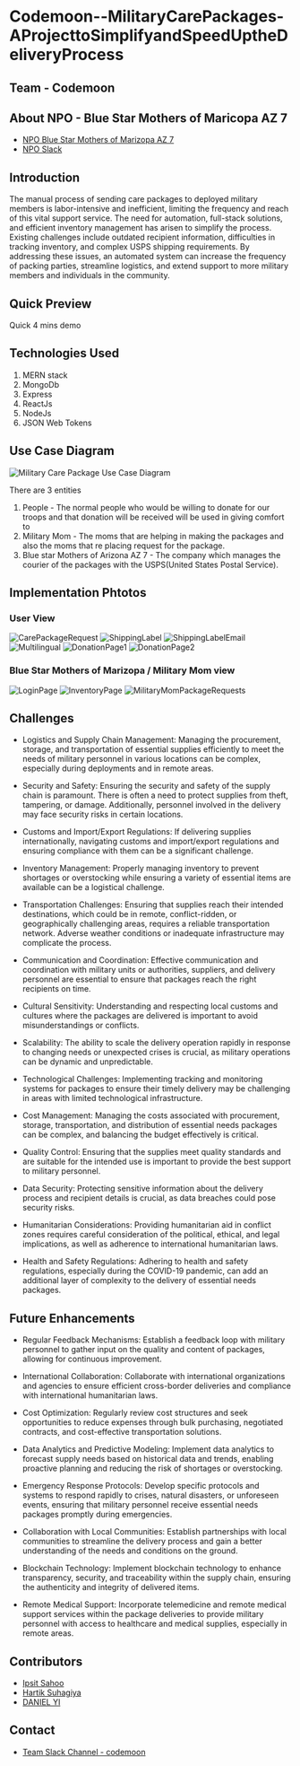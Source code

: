 # Codemoon--MilitaryCarePackages-AProjecttoSimplifyandSpeedUptheDeliveryProcess


## Team - Codemoon
## About NPO - Blue Star Mothers of Maricopa AZ 7
 - [NPO Blue Star Mothers of Marizopa AZ 7](https://bluestarmothersofmaricopaaz7.org/)
 - [NPO Slack](https://app.slack.com/client/T1Q7936BH/C05R6MXNTGE)

## Introduction
The manual process of sending care packages to deployed military members is labor-intensive and inefficient, limiting the frequency and reach of this vital support service. The need for automation, full-stack solutions, and efficient inventory management has arisen to simplify the process. Existing challenges include outdated recipient information, difficulties in tracking inventory, and complex USPS shipping requirements. By addressing these issues, an automated system can increase the frequency of packing parties, streamline logistics, and extend support to more military members and individuals in the community.

## Quick Preview
Quick 4 mins demo


## Technologies Used 
1. MERN stack 
2. MongoDb
3. Express
4. ReactJs
5. NodeJs
6. JSON Web Tokens

## Use Case Diagram
![Military Care Package Use Case Diagram](https://github.com/2023-opportunity-hack/Codemoon--MilitaryCarePackages-AProjecttoSimplifyandSpeedUptheDeliveryProcess/assets/59147991/6231f7aa-9a5a-47f1-b00c-ad594143797f)

There are 3 entities 
1. People - The normal people who would be willing to donate for our troops and that donation will be received will be used in giving comfort to 
2. Military Mom - The moms that are helping in making the packages and also the moms that re placing request for the package.
3. Blue star Mothers of Arizona AZ 7 - The company which manages the courier of the packages with the USPS(United States Postal Service).

## Implementation Phtotos

### User View


![CarePackageRequest](https://github.com/2023-opportunity-hack/Codemoon--MilitaryCarePackages-AProjecttoSimplifyandSpeedUptheDeliveryProcess/assets/59147991/aabf1a82-bad1-4bd6-a599-40d6db9a0cfb)
![ShippingLabel](https://github.com/2023-opportunity-hack/Codemoon--MilitaryCarePackages-AProjecttoSimplifyandSpeedUptheDeliveryProcess/assets/59147991/04326096-99cf-4431-b93d-0bf9750e040b)
![ShippingLabelEmail](https://github.com/2023-opportunity-hack/Codemoon--MilitaryCarePackages-AProjecttoSimplifyandSpeedUptheDeliveryProcess/assets/59147991/fa78703d-a93a-4a52-9e8a-34a652363a4c)
![Multilingual](https://github.com/2023-opportunity-hack/Codemoon--MilitaryCarePackages-AProjecttoSimplifyandSpeedUptheDeliveryProcess/assets/59147991/6ea8f2d3-0642-4252-9e3c-a1d5a5767d6f)
![DonationPage1](https://github.com/2023-opportunity-hack/Codemoon--MilitaryCarePackages-AProjecttoSimplifyandSpeedUptheDeliveryProcess/assets/59147991/c997c58a-bd37-4d1f-a14b-3da25ae9767f)
![DonationPage2](https://github.com/2023-opportunity-hack/Codemoon--MilitaryCarePackages-AProjecttoSimplifyandSpeedUptheDeliveryProcess/assets/59147991/8e348c36-c29c-4315-83de-3caf6dd4ca1b)



### Blue Star Mothers of Marizopa / Military Mom view

![LoginPage](https://github.com/2023-opportunity-hack/Codemoon--MilitaryCarePackages-AProjecttoSimplifyandSpeedUptheDeliveryProcess/assets/59147991/64e9c01b-b841-4641-99cd-24f8a5f1b10e)
![InventoryPage](https://github.com/2023-opportunity-hack/Codemoon--MilitaryCarePackages-AProjecttoSimplifyandSpeedUptheDeliveryProcess/assets/59147991/122e6f08-1237-46c1-9305-b39a453aada3)
![MilitaryMomPackageRequests](https://github.com/2023-opportunity-hack/Codemoon--MilitaryCarePackages-AProjecttoSimplifyandSpeedUptheDeliveryProcess/assets/59147991/e238fee1-a9d8-4840-b328-6281d802d31a)


## Challenges
- Logistics and Supply Chain Management: Managing the procurement, storage, and transportation of essential supplies efficiently to meet the needs of military personnel in various locations can be complex, especially during deployments and in remote areas.

- Security and Safety: Ensuring the security and safety of the supply chain is paramount. There is often a need to protect supplies from theft, tampering, or damage. Additionally, personnel involved in the delivery may face security risks in certain locations.

- Customs and Import/Export Regulations: If delivering supplies internationally, navigating customs and import/export regulations and ensuring compliance with them can be a significant challenge.

- Inventory Management: Properly managing inventory to prevent shortages or overstocking while ensuring a variety of essential items are available can be a logistical challenge.

- Transportation Challenges: Ensuring that supplies reach their intended destinations, which could be in remote, conflict-ridden, or geographically challenging areas, requires a reliable transportation network. Adverse weather conditions or inadequate infrastructure may complicate the process.

- Communication and Coordination: Effective communication and coordination with military units or authorities, suppliers, and delivery personnel are essential to ensure that packages reach the right recipients on time.

- Cultural Sensitivity: Understanding and respecting local customs and cultures where the packages are delivered is important to avoid misunderstandings or conflicts.

- Scalability: The ability to scale the delivery operation rapidly in response to changing needs or unexpected crises is crucial, as military operations can be dynamic and unpredictable.

- Technological Challenges: Implementing tracking and monitoring systems for packages to ensure their timely delivery may be challenging in areas with limited technological infrastructure.

- Cost Management: Managing the costs associated with procurement, storage, transportation, and distribution of essential needs packages can be complex, and balancing the budget effectively is critical.

- Quality Control: Ensuring that the supplies meet quality standards and are suitable for the intended use is important to provide the best support to military personnel.

- Data Security: Protecting sensitive information about the delivery process and recipient details is crucial, as data breaches could pose security risks.

- Humanitarian Considerations: Providing humanitarian aid in conflict zones requires careful consideration of the political, ethical, and legal implications, as well as adherence to international humanitarian laws.

- Health and Safety Regulations: Adhering to health and safety regulations, especially during the COVID-19 pandemic, can add an additional layer of complexity to the delivery of essential needs packages.

## Future Enhancements
- Regular Feedback Mechanisms: Establish a feedback loop with military personnel to gather input on the quality and content of packages, allowing for continuous improvement.

- International Collaboration: Collaborate with international organizations and agencies to ensure efficient cross-border deliveries and compliance with international humanitarian laws.


- Cost Optimization: Regularly review cost structures and seek opportunities to reduce expenses through bulk purchasing, negotiated contracts, and cost-effective transportation solutions.

- Data Analytics and Predictive Modeling: Implement data analytics to forecast supply needs based on historical data and trends, enabling proactive planning and reducing the risk of shortages or overstocking.

- Emergency Response Protocols: Develop specific protocols and systems to respond rapidly to crises, natural disasters, or unforeseen events, ensuring that military personnel receive essential needs packages promptly during emergencies.

- Collaboration with Local Communities: Establish partnerships with local communities to streamline the delivery process and gain a better understanding of the needs and conditions on the ground.

- Blockchain Technology: Implement blockchain technology to enhance transparency, security, and traceability within the supply chain, ensuring the authenticity and integrity of delivered items.

- Remote Medical Support: Incorporate telemedicine and remote medical support services within the package deliveries to provide military personnel with access to healthcare and medical supplies, especially in remote areas.



## Contributors
- [Ipsit Sahoo](https://devpost.com/isahoo1)
- [Hartik Suhagiya](https://devpost.com/hmsuhagi)
- [DANIEL YI](https://devpost.com/dliao11)


## Contact
- [Team Slack Channel - codemoon](https://opportunity-hack.slack.com/archives/C0606M13FD1)

